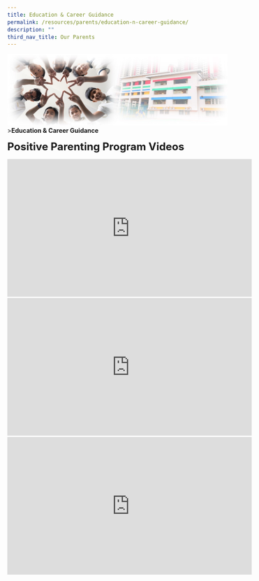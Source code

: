 ```yaml
---
title: Education & Career Guidance
permalink: /resources/parents/education-n-career-guidance/
description: ""
third_nav_title: Our Parents
---
```

![Sub-banner](/images/sub%20banner.jpg)
&gt;**Education &amp; Career Guidance**

**<font size="5">Positive Parenting Program Videos</font>**

<iframe width="560" height="315" src="https://www.youtube.com/embed/b9WKNoDchoM" title="YouTube video player" frameborder="0" allow="accelerometer; autoplay; clipboard-write; encrypted-media; gyroscope; picture-in-picture" allowfullscreen=""></iframe>
<br>
<iframe width="560" height="315" src="https://www.youtube.com/embed/crC3CjCeJYY" title="YouTube video player" frameborder="0" allow="accelerometer; autoplay; clipboard-write; encrypted-media; gyroscope; picture-in-picture" allowfullscreen=""></iframe>
<br>
<iframe width="560" height="315" src="https://www.youtube.com/embed/OrHunzo6dhY" title="YouTube video player" frameborder="0" allow="accelerometer; autoplay; clipboard-write; encrypted-media; gyroscope; picture-in-picture" allowfullscreen=""></iframe>